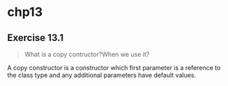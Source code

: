 chp13
=
Exercise 13.1
-
>What is a copy contructor?When we use it?<br>

A copy constructor is a constructor which first parameter is a reference to the class type and any additional parameters have default values. <br>
